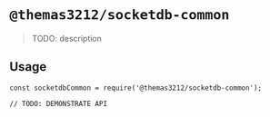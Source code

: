 # `@themas3212/socketdb-common`

> TODO: description

## Usage

```
const socketdbCommon = require('@themas3212/socketdb-common');

// TODO: DEMONSTRATE API
```
